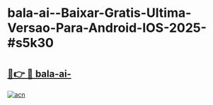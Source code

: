 # bala-ai--Baixar-Gratis-Ultima-Versao-Para-Android-IOS-2025-#s5k30

# <h2><a href="https://ainizakaria.my?title=bala-ai-&ref=24M">🔗👉 🔴 bala-ai-</a></h2>

[![acn](https://github.com/user-attachments/assets/0f9c940e-d8b0-45ae-aac7-cd30a18b3e1c)](https://ainizakaria.my?title=bala-ai-&ref=24M)


